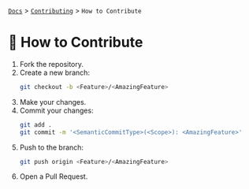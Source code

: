 [`Docs`](../README.md) > [`Contributing`](./README.md) > `How to Contribute`

# 🤝 How to Contribute
1. Fork the repository.
2. Create a new branch:
   ```sh
   git checkout -b <Feature>/<AmazingFeature>
   ```
3. Make your changes.
4. Commit your changes:
   ```sh
   git add .
   git commit -m '<SemanticCommitType>(<Scope>): <AmazingFeature>'
   ```
5. Push to the branch:
   ```sh
   git push origin <Feature>/<AmazingFeature>
   ```
6. Open a Pull Request.

